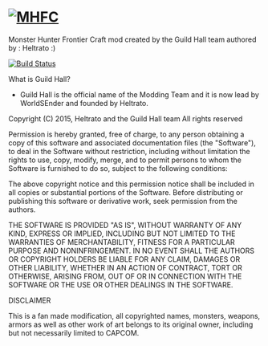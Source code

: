 # [![MHFC](http://i.imgur.com/CSkcEXy.png)](http://www.minecraftforum.net/forums/mapping-and-modding/minecraft-mods/1291781-monster-hunter-frontier-craft-0-2-501a-barroth)

Monster Hunter Frontier Craft mod created by the Guild Hall team authored by : Heltrato :)

[![Build Status](https://travis-ci.org/Guild-Hall/MHFC.svg)](https://travis-ci.org/Guild-Hall/MHFC)

What is Guild Hall?
- Guild Hall is the official name of the Modding Team and it is now lead by WorldSEnder and founded by Heltrato.

Copyright (C) 2015, Heltrato and the Guild Hall team
All rights reserved

Permission is hereby granted, free of charge, to any person obtaining a copy of this software and associated documentation files (the "Software"), to deal in the Software without restriction, including without limitation the rights to use, copy, modify, merge, and to permit persons to whom the Software is furnished to do so, subject to the following conditions:

The above copyright notice and this permission notice shall be included in all copies or substantial portions of the Software.
Before distributing or publishing this software or derivative work, seek permission from the authors.  

THE SOFTWARE IS PROVIDED "AS IS", WITHOUT WARRANTY OF ANY KIND, EXPRESS OR IMPLIED, INCLUDING BUT NOT LIMITED TO THE WARRANTIES OF MERCHANTABILITY, FITNESS FOR A PARTICULAR PURPOSE AND NONINFRINGEMENT. IN NO EVENT SHALL THE AUTHORS OR COPYRIGHT HOLDERS BE LIABLE FOR ANY CLAIM, DAMAGES OR OTHER LIABILITY, WHETHER IN AN ACTION OF CONTRACT, TORT OR OTHERWISE, ARISING FROM, OUT OF OR IN CONNECTION WITH THE SOFTWARE OR THE USE OR OTHER DEALINGS IN THE SOFTWARE.

DISCLAIMER

This is a fan made modification, all copyrighted names, monsters, weapons, armors as well as other work of art belongs to its original owner, including but not necessarily limited to CAPCOM.

